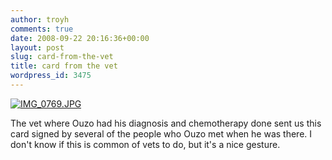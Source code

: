 ```yaml
---
author: troyh
comments: true
date: 2008-09-22 20:16:36+00:00
layout: post
slug: card-from-the-vet
title: card from the vet
wordpress_id: 3475
---
```


[![IMG_0769.JPG](http://farm4.static.flickr.com/3274/2880275324_bbc9143dec.jpg)](http://www.flickr.com/photos/troyh/2880275324/)

The vet where Ouzo had his diagnosis and chemotherapy done sent us this card signed by several of the people who Ouzo met when he was there. I don't know if this is common of vets to do, but it's a nice gesture.
